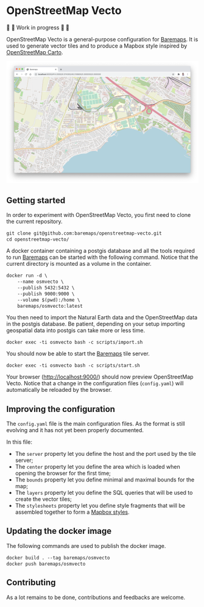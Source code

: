 # OpenStreetMap Vecto

🚧 🚧 Work in progress 🚧 🚧

OpenStreetMap Vecto is a general-purpose configuration for [Baremaps](https://github.com/baremaps/baremaps).
It is used to generate vector tiles and to produce a Mapbox style inspired by [OpenStreetMap Carto](https://github.com/gravitystorm/openstreetmap-carto).

![OpenStreetMap Vecto](screenshot.png)

## Getting started

In order to experiment with OpenStreetMap Vecto, you first need to clone the current repository.

```
git clone git@github.com:baremaps/openstreetmap-vecto.git
cd openstreetmap-vecto/
```

A docker container containing a postgis database and all the tools required to run [Baremaps](https://github.com/baremaps/baremaps) can be started with the following command.
Notice that the current directory is mounted as a volume in the container.

```
docker run -d \
    --name osmvecto \
    --publish 5432:5432 \
    --publish 9000:9000 \
    --volume $(pwd):/home \
    baremaps/osmvecto:latest
```

You then need to import the Natural Earth data and the OpenStreetMap data in the postgis database.
Be patient, depending on your setup importing geospatial data into postgis can take more or less time.

```
docker exec -ti osmvecto bash -c scripts/import.sh
```

You should now be able to start the [Baremaps](https://github.com/baremaps/baremaps) tile server.

```
docker exec -ti osmvecto bash -c scripts/start.sh
```

Your browser ([http://localhost:9000/](http://localhost:9000/)) should now preview OpenStreetMap Vecto.
Notice that a change in the configuration files (`config.yaml`) will automatically be reloaded by the browser.

## Improving the configuration

The `config.yaml` file is the main configuration files.
As the format is still evolving and it has not yet been properly documented.

In this file:
- The `server` property let you define the host and the port used by the tile server;
- The `center` property let you define the area which is loaded when opening the browser for the first time;
- The `bounds` property let you define minimal and maximal bounds for the map;
- The `layers` property let you define the SQL queries that will be used to create the vector tiles;
- The `stylesheets` property let you define style fragments that will be assembled together to form a [Mapbox styles](https://docs.mapbox.com/mapbox-gl-js/style-spec/).

## Updating the docker image

The following commands are used to publish the docker image.

```
docker build . --tag baremaps/osmvecto
docker push baremaps/osmvecto
```

## Contributing

As a lot remains to be done, contributions and feedbacks are welcome. 
